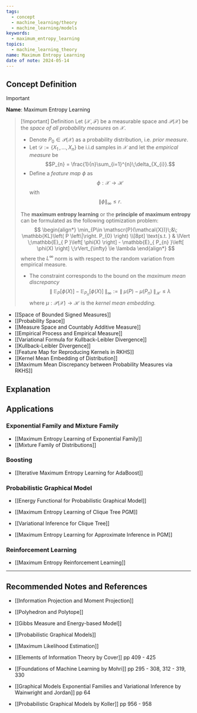 ```yaml
---
tags:
  - concept
  - machine_learning/theory
  - machine_learning/models
keywords:
  - maximum_entropy_learning
topics:
  - machine_learning_theory
name: Maximum Entropy Learning
date of note: 2024-05-14
---
```


## Concept Definition

>[!important]
>**Name**: Maximum Entropy Learning

>[!important] Definition
>Let $(\mathcal{X}, \mathscr{F})$ be a measurable space and  $\mathscr{P}(\mathcal{X})$ be the *space of all probability measures* on $\mathcal{X}$.
>
>- Denote $P_{0}\in \mathscr{P}(\mathcal{X})$ as a probability distribution, i.e. *prior measure*. 
>- Let $\mathcal{D} := \left\{ X_{1}\,{,}\ldots{,}\, X_{n}\right\}$ be i.i.d samples in $\mathcal{X}$ and let the *empirical measure* be $$P_{n} = \frac{1}{n}\sum_{i=1}^{n}\;\delta_{X_{i}}.$$
>- Define a *feature map* $\phi$ as $$\phi: \mathcal{X} \to \mathcal{H}$$ with $$\lVert \phi \rVert_{\infty} \le r.$$
>  
>The **maximum entropy learning** or the **principle of maximum entropy** can be formulated as the following optimization problem:
>$$
>\begin{align*}
> \min_{P\in \mathscr{P}(\mathcal{X})}\;&\; \mathbb{KL}\left( P \left\|\right. P_{0} \right) \\[8pt]
>\text{s.t. } & \lVert \;\mathbb{E}_{ P }\left[  \phi(X) \right] - \mathbb{E}_{ P_{n} }\left[  \phi(X) \right] \;\rVert_{\infty} \le \lambda 
>\end{align*}
>$$
>where the $L^{\infty}$ norm is with respect to the random variation from empirical measure.
>- The constraint corresponds to the bound on the *maximum mean discrepancy* $$\lVert \;   \mathbb{E}_{ P }\left[\phi(X) \right] - \mathbb{E}_{ P_{n} }\left[\phi(X) \right] \;\rVert_{\infty} := \lVert \; \mu(P) - \mu(P_{n}) \;\rVert_{\mathcal{H}} \le \lambda $$ where $\mu: \mathscr{P}(\mathcal{X}) \to \mathcal{H}$ is the *kernel mean embedding.*


- [[Space of Bounded Signed Measures]]
- [[Probability Space]]
- [[Measure Space and Countably Additive Measure]]
- [[Empirical Process and Empirical Measure]]
- [[Variational Formula for Kullback-Leibler Divergence]]
- [[Kullback-Leibler Divergence]]
- [[Feature Map for Reproducing Kernels in RKHS]]
- [[Kernel Mean Embedding of Distribution]]
- [[Maximum Mean Discrepancy between Probability Measures via RKHS]]


## Explanation


## Applications


### Exponential Family and Mixture Family

- [[Maximum Entropy Learning of Exponential Family]]
- [[Mixture Family of Distributions]]


### Boosting

- [[Iterative Maximum Entropy Learning for AdaBoost]]


### Probabilistic Graphical Model

- [[Energy Functional for Probabilistic Graphical Model]]

- [[Maximum Entropy Learning of Clique Tree PGM]]
- [[Variational Inference for Clique Tree]]
- [[Maximum Entropy Learning for Approximate Inference in PGM]]


### Reinforcement Learning

- [[Maximum Entropy Reinforcement Learning]]



-----------
##  Recommended Notes and References

- [[Information Projection and Moment Projection]]
- [[Polyhedron and Polytope]]

- [[Gibbs Measure and Energy-based Model]]



- [[Probabilistic Graphical Models]]

- [[Maximum Likelihood Estimation]]


- [[Elements of Information Theory by Cover]] pp 409 - 425
- [[Foundations of Machine Learning by Mohri]] pp 295 - 308, 312 - 319, 330
- [[Graphical Models Exponential Families and Variational Inference by Wainwright and Jordan]] pp 64
- [[Probabilistic Graphical Models by Koller]] pp 956 - 958
